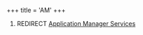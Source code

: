 +++
title = 'AM'
+++

1.  REDIRECT [Application Manager
    Services](Application_Manager_Services "wikilink")
